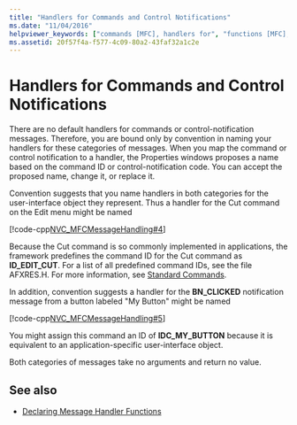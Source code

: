 ```yaml
---
title: "Handlers for Commands and Control Notifications"
ms.date: "11/04/2016"
helpviewer_keywords: ["commands [MFC], handlers for", "functions [MFC], handler", "handlers [MFC]", "controls [MFC], notifications", "handlers [MFC], control notification [MFC]", "notifications [MFC], handlers for control", "handlers [MFC], command"]
ms.assetid: 20f57f4a-f577-4c09-80a2-43faf32a1c2e
---
```

# Handlers for Commands and Control Notifications

There are no default handlers for commands or control-notification messages. Therefore, you are bound only by convention in naming your handlers for these categories of messages. When you map the command or control notification to a handler, the Properties windows proposes a name based on the command ID or control-notification code. You can accept the proposed name, change it, or replace it.

Convention suggests that you name handlers in both categories for the user-interface object they represent. Thus a handler for the Cut command on the Edit menu might be named

[!code-cpp[NVC_MFCMessageHandling#4](../mfc/codesnippet/cpp/handlers-for-commands-and-control-notifications_1.h)]

Because the Cut command is so commonly implemented in applications, the framework predefines the command ID for the Cut command as **ID_EDIT_CUT**. For a list of all predefined command IDs, see the file AFXRES.H. For more information, see [Standard Commands](../mfc/standard-commands.md).

In addition, convention suggests a handler for the **BN_CLICKED** notification message from a button labeled "My Button" might be named

[!code-cpp[NVC_MFCMessageHandling#5](../mfc/codesnippet/cpp/handlers-for-commands-and-control-notifications_2.h)]

You might assign this command an ID of **IDC_MY_BUTTON** because it is equivalent to an application-specific user-interface object.

Both categories of messages take no arguments and return no value.

## See also

- [Declaring Message Handler Functions](../mfc/declaring-message-handler-functions.md)
